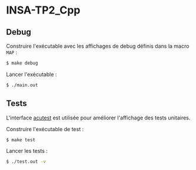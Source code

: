 # INSA-TP2_Cpp


## Debug

Construire l'exécutable avec les affichages de debug définis dans la macro `MAP` :

```bash
$ make debug
```

Lancer l'exécutable :

```bash
$ ./main.out
```


## Tests

L'interface [acutest](https://github.com/mity/acutest) est utilisée pour améliorer l'affichage des tests unitaires.

Construire l'exécutable de test :

```bash
$ make test
```

Lancer les tests :

```bash
$ ./test.out -v
```
